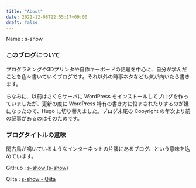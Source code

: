 ```yaml
---
title: "About"
date: 2021-12-08T22:55:17+09:00
draft: false
---
```


Name
: s-show

### このブログについて

プログラミングや3Dプリンタや自作キーボードの話題を中心に、自分が学んだことを色々書いていくブログです。それ以外の時事ネタなども気が向いたら書きます。

ちなみに、以前はさくらサーバに WordPress をインストールしてブログを作っていましたが、更新の度に WordPress 特有の書き方に悩まされたりするのが嫌になったので、Hugo に切り替えました。ブログ末尾の Copyright の年次より前の記事があるのはそのためです。

### ブログタイトルの意味

閑古鳥が鳴いているようなインターネットの片隅にあるブログ、という意味を込めています。

GitHub
: [s-show (s-show)](https://github.com/s-show)

Qiita
: [s-show - Qiita](https://qiita.com/s-show)